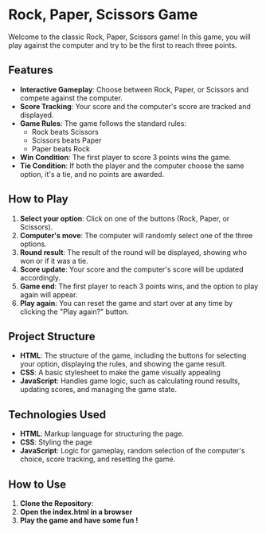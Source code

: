 # Rock, Paper, Scissors Game

Welcome to the classic Rock, Paper, Scissors game! In this game, you will play against the computer and try to be the first to reach three points.

## Features

- **Interactive Gameplay**: Choose between Rock, Paper, or Scissors and compete against the computer.
- **Score Tracking**: Your score and the computer's score are tracked and displayed.
- **Game Rules**: The game follows the standard rules:
  - Rock beats Scissors
  - Scissors beats Paper
  - Paper beats Rock
- **Win Condition**: The first player to score 3 points wins the game.
- **Tie Condition**: If both the player and the computer choose the same option, it's a tie, and no points are awarded.

## How to Play

1. **Select your option**: Click on one of the buttons (Rock, Paper, or Scissors).
2. **Computer's move**: The computer will randomly select one of the three options.
3. **Round result**: The result of the round will be displayed, showing who won or if it was a tie.
4. **Score update**: Your score and the computer's score will be updated accordingly.
5. **Game end**: The first player to reach 3 points wins, and the option to play again will appear.
6. **Play again**: You can reset the game and start over at any time by clicking the "Play again?" button.

## Project Structure

- **HTML**: The structure of the game, including the buttons for selecting your option, displaying the rules, and showing the game result.
- **CSS**: A basic stylesheet to make the game visually appealing
- **JavaScript**: Handles game logic, such as calculating round results, updating scores, and managing the game state.

## Technologies Used

- **HTML**: Markup language for structuring the page.
- **CSS**: Styling the page
- **JavaScript**: Logic for gameplay, random selection of the computer's choice, score tracking, and resetting the game.

## How to Use

1. **Clone the Repository**:
2. **Open the index.html in a browser**
3. **Play the game and have some fun !**